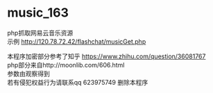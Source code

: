 # music_163
php抓取网易云音乐资源<br />
示例 http://120.78.72.42/flashchat/musicGet.php<br />

本程序加密部分参考了知乎 https://www.zhihu.com/question/36081767<br />
php部分来自http://moonlib.com/606.html<br />
参数由观察得到<br />
若有侵犯权益行为请联系qq 623975749 删除本程序
